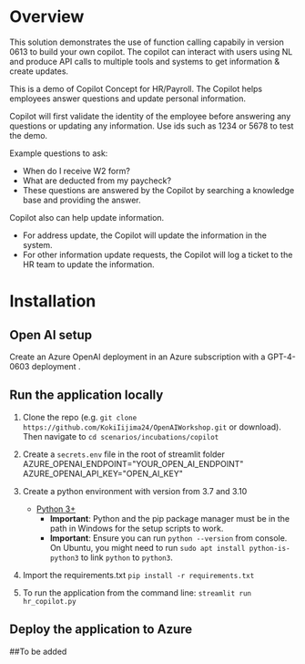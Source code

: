 # Overview
This solution demonstrates the use of function calling capabily in version 0613 to build your own copilot.
The copilot can interact with users using NL and produce API calls to multiple tools and systems to get information & create updates.

This is a demo of Copilot Concept for HR/Payroll. The Copilot helps employees answer questions and update personal information.

Copilot will first validate the identity of the employee before answering any questions or updating any information. Use ids such as 1234 or 5678 to test the demo.

Example questions to ask:

- When do I receive W2 form?
- What are deducted from my paycheck?
- These questions are answered by the Copilot by searching a knowledge base and providing the answer.

Copilot also can help update information.

- For address update, the Copilot will update the information in the system.
- For other information update requests, the Copilot will log a ticket to the HR team to update the information.

# Installation 
## Open AI setup
Create an Azure OpenAI deployment in an Azure subscription with a GPT-4-0603 deployment .
## Run the application locally
1. Clone the repo (e.g. ```git clone https://github.com/KokiIijima24/OpenAIWorkshop.git``` or download). Then navigate to ```cd scenarios/incubations/copilot```
2. Create a `secrets.env` file in the root of streamlit folder
    AZURE_OPENAI_ENDPOINT="YOUR_OPEN_AI_ENDPOINT"
    AZURE_OPENAI_API_KEY="OPEN_AI_KEY"

3. Create a python environment with version from 3.7 and 3.10
    - [Python 3+](https://www.python.org/downloads/)
        - **Important**: Python and the pip package manager must be in the path in Windows for the setup scripts to work.
        - **Important**: Ensure you can run `python --version` from console. On Ubuntu, you might need to run `sudo apt install python-is-python3` to link `python` to `python3`. 
4. Import the requirements.txt `pip install -r requirements.txt`
5. To run the application from the command line: `streamlit run hr_copilot.py`
## Deploy the application to Azure 
##To be added



